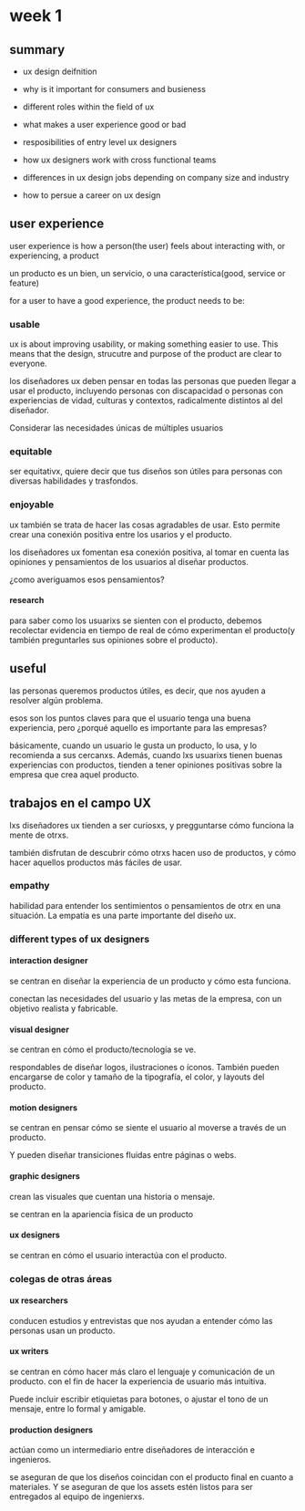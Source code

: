 # week 1

## summary

- ux design deifnition

- why is it important for consumers and busieness

- different roles within the field of ux

- what makes a user experience good or bad

- resposibilities of entry level ux designers

- how ux designers work with cross functional teams

- differences in ux design jobs depending on company size and industry

- how to persue a career on ux design

## user experience

user experience is how a person(the user) feels about interacting with, or experiencing, a product

un producto es un bien, un servicio, o una característica(good, service or feature)

for a user to have a good experience, the product needs to be:

### usable

ux is about improving usability, or making something easier to use. This means that the design, strucutre and purpose of the product are clear to everyone.

los diseñadores ux deben pensar en todas las personas que pueden llegar a usar el producto, incluyendo personas con discapacidad o personas con experiencias de vidad, culturas y contextos, radicalmente distintos al del diseñador.

Considerar las necesidades únicas de múltiples usuarios

### equitable

ser equitativx, quiere decir que tus diseños son útiles para personas con diversas habilidades y trasfondos.

### enjoyable

ux también se trata de hacer las cosas agradables de usar. Esto permite crear una conexión positiva entre los usarios y el producto.

los diseñadores ux fomentan esa conexión positiva, al tomar en cuenta las opiniones y pensamientos de los usuarios al diseñar productos.

¿como averiguamos esos pensamientos?

#### research

para saber como los usuarixs se sienten con el producto, debemos recolectar evidencia en tiempo de real de cómo experimentan el producto(y también preguntarles sus opiniones sobre el producto).

## useful

las personas queremos productos útiles, es decir, que nos ayuden a resolver algún problema.

esos son los puntos claves para que el usuario tenga una buena experiencia, pero ¿porqué aquello es importante para las empresas?

básicamente, cuando un usuario le gusta un producto, lo usa, y lo recomienda a sus cercanxs. Además, cuando lxs usuarixs tienen buenas experiencias con productos, tienden a tener opiniones positivas sobre la empresa que crea aquel producto.

## trabajos en el campo UX

lxs diseñadores ux tienden a ser curiosxs, y pregguntarse cómo funciona la mente de otrxs.

también disfrutan de descubrir cómo otrxs hacen uso de productos, y cómo hacer aquellos productos más fáciles de usar.

### empathy

habilidad para entender los sentimientos o pensamientos de otrx en una situación. La empatía es una parte importante del diseño ux.

### different types of ux designers

#### interaction designer

se centran en diseñar la experiencia de un producto y cómo esta funciona.

conectan las necesidades del usuario y las metas de la empresa, con un objetivo realista y fabricable.

#### visual designer

se centran en cómo el producto/tecnología se ve.

respondables de diseñar logos, ilustraciones o íconos. También pueden encargarse de color y tamaño de la tipografía, el color, y layouts del producto.

#### motion designers

se centran en pensar cómo se siente el usuario al moverse a través de un producto.

Y pueden diseñar transiciones fluidas entre páginas o webs.

#### graphic designers

crean las visuales que cuentan una historia o mensaje.

se centran en la apariencia física de un producto

#### ux designers

se centran en cómo el usuario interactúa con el producto.

### colegas de otras áreas

#### ux researchers

conducen estudios y entrevistas que nos ayudan a entender cómo las personas usan un producto.

#### ux writers

se centran en cómo hacer más claro el lenguaje y comunicación de un producto. con el fin de hacer la experiencia de usuario más intuitiva.

Puede incluir escribir etiquietas para botones, o ajustar el tono de un mensaje, entre lo formal y amigable.

#### production designers

actúan como un intermediario entre diseñadores de interacción e ingenieros.

se aseguran de que los diseños coincidan con el producto final en cuanto a materiales. Y se aseguran de que los assets estén listos para ser entregados al equipo de ingenierxs.